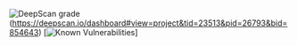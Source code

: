 ![DeepScan grade](https://deepscan.io/api/teams/23513/projects/26793/branches/854643/badge/grade.svg)(https://deepscan.io/dashboard#view=project&tid=23513&pid=26793&bid=854643)
[![Known Vulnerabilities](https://snyk.io/test/github/{bahaeddine27}/{express}/badge.svg)]
